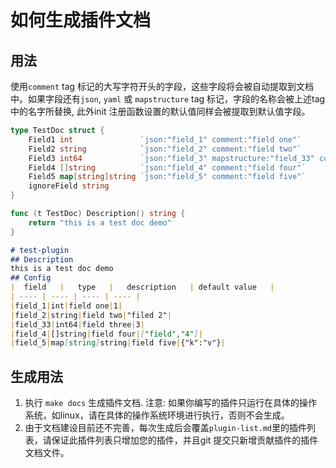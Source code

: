 # 如何生成插件文档

## 用法

使用`comment` tag 标记的大写字符开头的字段，这些字段将会被自动提取到文档中。如果字段还有`json`, `yaml`
或 `mapstructure` tag 标记，字段的名称会被上述tag中的名字所替换, 此外init 注册函数设置的默认值同样会被提取到默认值字段。 


``` go
type TestDoc struct {
	Field1 int               `json:"field_1" comment:"field one"`
	Field2 string            `json:"field_2" comment:"field two"`
	Field3 int64             `json:"field_3" mapstructure:"field_33" comment:"field three"`
	Field4 []string          `json:"field_4" comment:"field four"`
	Field5 map[string]string `json:"field_5" comment:"field five"`
	ignoreField string
}

func (t TestDoc) Description() string {
	return "this is a test doc demo"
}
```

``` markdown
# test-plugin
## Description
this is a test doc demo
## Config
|  field   |   type   |   description   | default value   |
| ---- | ---- | ---- | ---- |
|field_1|int|field one|1|
|field_2|string|field two|"filed 2"|
|field_33|int64|field three|3|
|field_4|[]string|field four|["field","4"]|
|field_5|map[string]string|field five|{"k":"v"}|
```


## 生成用法

1. 执行 `make docs` 生成插件文档. 注意: 如果你编写的插件只运行在具体的操作系统，如linux，请在具体的操作系统环境进行执行，否则不会生成。
2. 由于文档建设目前还不完善，每次生成后会覆盖`plugin-list.md`里的插件列表，请保证此插件列表只增加您的插件，并且git 提交只新增贡献插件的插件文档文件。
